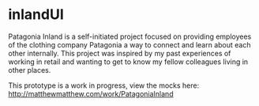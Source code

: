 # inlandUI
Patagonia Inland is a self-initiated project focused on providing employees of the clothing company Patagonia a way to connect and learn about each other internally. This project was inspired by my past experiences of working in retail and wanting to get to know my fellow colleagues living in other places.

This prototype is a work in progress, view the mocks here: http://matthewmatthew.com/work/PatagoniaInland